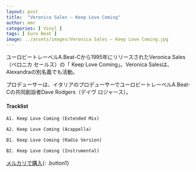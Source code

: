 ```yaml
---
layout: post
title:  "Veronica Sales – Keep Love Coming"
author: mmr
categories: [ Vinyl ]
tags: [ Euro Beat ]
image: ../assets/images/Veronica Sales – Keep Love Coming.jpg
---
```


ユーロビートレーベルA.Beat-Cから1995年にリリースされたVeronica Sales（ベロニカ セールス）の「 Keep Love Coming」。Veronica Salesは、Alexandraの別名義でも活動。

プロデューサーは、イタリアのプロデューサーでユーロビートレーベルA.Beat-Cの共同創設者Dave Rodgers（デイヴ ロジャース）。

#### Tracklist
```md
A1. Keep Love Coming (Extended Mix)

A2. Keep Love Coming (Acappella)

B1. Keep Love Coming (Radio Version)

B2. Keep Love Coming (Instrumental)
```

[メルカリで購入](https://jp.mercari.com/item/m18872108798){: .button1}

